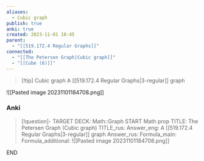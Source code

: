 ```yaml
---
aliases:
  - Cubic graph
publish: true
anki: true
created: 2023-11-01 18:45
parent:
  - "[[519.172.4 Regular Graphs]]"
connected:
  - "[[The Petersen Graph|Cubic graph]]"
  - "[[Cube (6)]]"
---
```


> [!tip] Cubic graph
> A [[519.172.4 Regular Graphs|3-regular]] graph

![[Pasted image 20231101184708.png]]

### Anki
> [!question]-
TARGET DECK: Math::Graph
START
Math prop
TITLE: The Petersen Graph (Cubic graph)
TITLE_rus: 
Answer_eng: A [[519.172.4 Regular Graphs|3-regular]] graph
Answer_rus: 
Formula_main: 
Formula_additional: ![[Pasted image 20231101184708.png]]
<!--ID: 1699170028935-->
END












